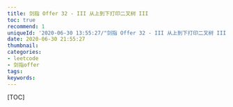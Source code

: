 ```yaml
---
title: 剑指 Offer 32 - III 从上到下打印二叉树 III
toc: true
recommend: 1
uniqueId: '2020-06-30 13:55:27/"剑指 Offer 32 - III 从上到下打印二叉树 III".html'
date: 2020-06-30 21:55:27
thumbnail:
categories:
- leetcode
- 剑指offer
tags:
keywords:
---
```


[TOC]

<!--more-->
